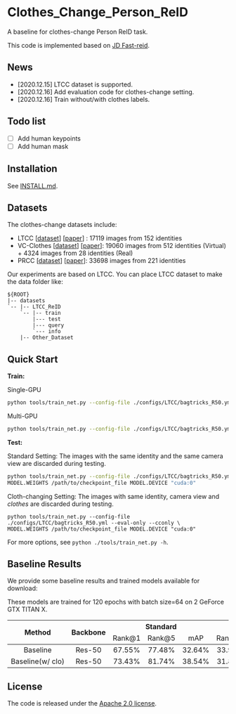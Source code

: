 # Clothes_Change_Person_ReID

A baseline for clothes-change Person ReID task. 

This code is implemented based on [JD Fast-reid](https://github.com/JDAI-CV/fast-reid). 

## News
+ [2020.12.15] LTCC dataset is supported.
+ [2020.12.16] Add evaluation code for clothes-change setting.
+ [2020.12.16] Train without/with clothes labels.

## Todo list

- [ ] Add human keypoints 
- [ ] Add human mask

## Installation

See [INSTALL.md](https://github.com/JDAI-CV/fast-reid/blob/master/docs/INSTALL.md).

## Datasets

The clothes-change datasets include:

+ LTCC [[dataset](https://naiq.github.io/LTCC_Perosn_ReID.html#)] [[paper](https://arxiv.org/abs/2005.12633)] : 17119 images from 152 identities
+ VC-Clothes [[dataset](https://wanfb.github.io/dataset.html)] [[paper](https://arxiv.org/pdf/2003.04070.pdf)]: 19060 images from 512 identities (Virtual) + 4324 images from 28 identities (Real)
+ PRCC [[dataset](https://www.isee-ai.cn/~yangqize/clothing.html)] [[paper](https://www.isee-ai.cn/~yangqize/main_document.pdf)]: 33698 images from 221 identities

Our experiments are based on LTCC. You can place LTCC dataset to make the data folder like:

  ~~~
  ${ROOT}
  |-- datasets
  `-- |-- LTCC_ReID
      `-- |-- train
          |--- test
          |--- query
          `--- info
      |-- Other_Dataset
  ~~~

## Quick Start

**Train:**

Single-GPU

```bash
python tools/train_net.py --config-file ./configs/LTCC/bagtricks_R50.yml MODEL.DEVICE "cuda:0"
```

Multi-GPU

```bash
python tools/train_net.py --config-file ./configs/LTCC/bagtricks_R50.yml --num-gpus 4
```

**Test:**

Standard Setting: The images with the same identity and the same camera view are discarded during testing.

```bash
python tools/train_net.py --config-file ./configs/LTCC/bagtricks_R50.yml --eval-only \
MODEL.WEIGHTS /path/to/checkpoint_file MODEL.DEVICE "cuda:0"
```

Cloth-changing Setting: The images with same identity, camera view and *clothes* are discarded during testing.

```
python tools/train_net.py --config-file ./configs/LTCC/bagtricks_R50.yml --eval-only --cconly \
MODEL.WEIGHTS /path/to/checkpoint_file MODEL.DEVICE "cuda:0"
```

For more options, see `python ./tools/train_net.py -h`.

## Baseline Results 

We provide some baseline results and trained models available for download:

These models are trained for 120 epochs with batch size=64 on 2 GeForce GTX TITAN X.

<table>
<thead>
  <tr>
    <th rowspan="3" align="center">Method</th>
    <th rowspan="3" align="center">Backbone</th>
    <th colspan="3" align="center">Standard</th>
    <th colspan="3" align="center">Cloth-changing</th>  
    <th rowspan="3" align="center">download</th>
  </tr>
  <tr>
    <td align="center">Rank@1</td>
    <td align="center">Rank@5</td>
    <td align="center">mAP</td>
    <td align="center">Rank@1</td>
    <td align="center">Rank@5</td>
    <td align="center">mAP</td>
  </tr>
</thead>
<tbody>
  <tr>
    <td nowrap align="center">Baseline</td>
    <td align="center">Res-50</td>
    <td align="center">67.55%</td>
    <td align="center">77.48%</td>
    <td align="center">32.64%</td>
    <td align="center">33.93%</td>
    <td align="center">49.49%</td>
    <td align="center">15.57%</td>
    <td align="center">-</td>
  </tr>
  <tr>
    <td nowrap align="center">Baseline(w/ clo)</td>
    <td align="center">Res-50</td>
    <td align="center">73.43%</td>
    <td align="center">81.74%</td>
    <td align="center">38.54%</td>
    <td align="center">31.89%</td>
    <td align="center">48.47%</td>
    <td align="center">15.47%</td>
    <td align="center"><a href="https://drive.google.com/file/d/1w2qYOpWVzZInYZlkUZmxRTC4uW1I33-Y/view?usp=sharing">Model</a></td>
  </tr>
</tbody>
</table>

## License

The code is released under the [Apache 2.0 license](https://github.com/xiangzhouzhang/Clothes_Change_Person_ReID/blob/master/LICENSE).

